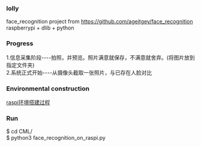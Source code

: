 ### lolly
face_recognition project from https://github.com/ageitgey/face_recognition  
raspberrypi + dlib + python     

### Progress
1.信息采集阶段----拍照，并预览。照片满意就保存，不满意就舍弃。(将图片放到指定文件夹)  
2.系统正式开始----从摄像头截取一张照片，与已存在人脸对比  

### Environmental construction
[raspi环境搭建过程](https://github.com/kumataahh/lolly/blob/master/installations_guide.md)  

### Run
$ cd CML/  
$ python3 face_recognition_on_raspi.py  
